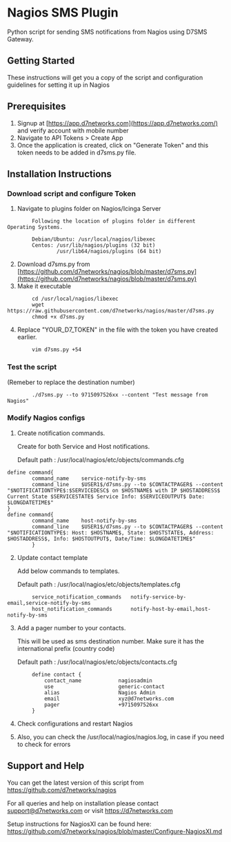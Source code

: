# Nagios SMS Plugin

Python script for sending SMS notifications from Nagios using D7SMS Gateway.

## Getting Started
These instructions will get you a copy of the script and configuration guidelines for setting it up in Nagios

## Prerequisites

1. Signup at [https://app.d7networks.com](https://app.d7networks.com/) and  verify account with mobile number
2. Navigate to API Tokens > Create App
3. Once the application is created, click on "Generate Token" and this token needs to be added in d7sms.py file. 

## Installation Instructions

### Download script and configure Token

1. Navigate to plugins folder on Nagios/Icinga Server
```
        Following the location of plugins folder in different Operating Systems. 

        Debian/Ubuntu: /usr/local/nagios/libexec
        Centos: /usr/lib/nagios/plugins (32 bit)
                /usr/lib64/nagios/plugins (64 bit)
```
2. Download d7sms.py from [https://github.com/d7networks/nagios/blob/master/d7sms.py](https://github.com/d7networks/nagios/blob/master/d7sms.py)
3. Make it executable
```
        cd /usr/local/nagios/libexec
        wget https://raw.githubusercontent.com/d7networks/nagios/master/d7sms.py
        chmod +x d7sms.py
```
4. Replace "YOUR_D7_TOKEN" in the file with the token you have created earlier. 
```
        vim d7sms.py +54
```
### Test the script
(Remeber to replace the destination number)

```
        ./d7sms.py --to 9715097526xx --content "Test message from Nagios"
```

### Modify Nagios configs

1. Create notification commands.
    
    Create for both Service and Host notifications. 

    Default path : /usr/local/nagios/etc/objects/commands.cfg
```
define command{
        command_name    service-notify-by-sms
        command_line    $USER1$/d7sms.py --to $CONTACTPAGER$ --content "$NOTIFICATIONTYPE$:$SERVICEDESC$ on $HOSTNAME$ with IP $HOSTADDRESS$ Current State $SERVICESTATE$ Service Info: $SERVICEOUTPUT$ Date: $LONGDATETIME$"
}
define command{
        command_name    host-notify-by-sms
        command_line    $USER1$/d7sms.py --to $CONTACTPAGER$ --content "$NOTIFICATIONTYPE$: Host: $HOSTNAME$, State: $HOSTSTATE$, Address: $HOSTADDRESS$, Info: $HOSTOUTPUT$, Date/Time: $LONGDATETIME$"
        }
```

2. Update contact template 

    Add below commands to templates. 
    
    Default path : /usr/local/nagios/etc/objects/templates.cfg
```
        service_notification_commands   notify-service-by-email,service-notify-by-sms
        host_notification_commands      notify-host-by-email,host-notify-by-sms
```

3. Add a pager number to your contacts. 
        
    This will be used as sms destination number. Make sure it has the international prefix (country code)
    
    Default path : /usr/local/nagios/etc/objects/contacts.cfg

```
        define contact {
            contact_name            nagiosadmin
            use                     generic-contact
            alias                   Nagios Admin
            email                   xyz@d7networks.com
            pager                   +9715097526xx
        }
```

4. Check configurations and restart Nagios

5. Also, you can check the /usr/local/nagios/nagios.log, in case if you need to check for errors

## Support and Help

You can get the latest version of this script from https://github.com/d7networks/nagios 

For all queries and help on installation please contact support@d7networks.com or visit https://d7networks.com

Setup instructions for NagiosXI can be found here: https://github.com/d7networks/nagios/blob/master/Configure-NagiosXI.md
